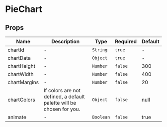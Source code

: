 # PieChart

## Props

<!-- @vuese:PieChart:props:start -->
|Name|Description|Type|Required|Default|
|---|---|---|---|---|
|chartId|-|`String`|`true`|-|
|chartData|-|`Object`|`true`|-|
|chartHeight|-|`Number`|`false`|300|
|chartWidth|-|`Number`|`false`|400|
|chartMargins|-|`Number`|`false`|20|
|chartColors|If colors are not defined, a default palette will be chosen for you.|`Object`|`false`|null|
|animate|-|`Boolean`|`false`|true|

<!-- @vuese:PieChart:props:end -->


